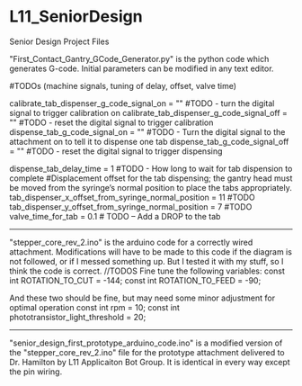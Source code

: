 # L11_SeniorDesign
Senior Design Project Files

"First_Contact_Gantry_GCode_Generator.py" is the python code which generates G-code.
Initial parameters can be modified in any text editor.

#TODOs (machine signals, tuning of delay, offset, valve time)

calibrate_tab_dispenser_g_code_signal_on = "" #TODO - turn the digital signal to trigger calibration on
calibrate_tab_dispenser_g_code_signal_off = "" #TODO - reset the digital signal to trigger calibration
dispense_tab_g_code_signal_on = "" #TODO - Turn the digital signal to the attachment on to tell it to dispense one tab
dispense_tab_g_code_signal_off = "" #TODO - reset the digital signal to trigger dispensing

dispense_tab_delay_time = 1 #TODO - How long to wait for tab dispension to complete
#Displacement offset for the tab dispensing; the gantry head must be moved from the syringe’s normal position to place the tabs appropriately.
tab_dispenser_x_offset_from_syringe_normal_position = 11 #TODO
tab_dispenser_y_offset_from_syringe_normal_position = 7 #TODO
valve_time_for_tab = 0.1 # TODO – Add a DROP to the tab

--------------------------------------------------------------------------------------------------------------------------------------------------

"stepper_core_rev_2.ino" is the arduino code for a correctly wired attachment. Modifications will have to be made to this code if the diagram is not followed, or if I messed something up. But I tested it with my stuff, so I think the code is correct.
//TODOS
Fine tune the following variables:
const int ROTATION_TO_CUT = -144;
const int ROTATION_TO_FEED = -90;

And these two should be fine, but may need some minor adjustment for optimal operation
const int rpm = 10; 
const int phototransistor_light_threshold = 20;


--------------------------------------------------------------------------------------------------------------------------------------------------

"senior_design_first_prototype_arduino_code.ino" is a modified version of the "stepper_core_rev_2.ino" file for the prototype attachment delivered to Dr. Hamilton by L11 Applicaiton Bot Group. It is identical in every way except the pin wiring.
